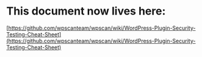 # This document now lives here:

[https://github.com/wpscanteam/wpscan/wiki/WordPress-Plugin-Security-Testing-Cheat-Sheet](https://github.com/wpscanteam/wpscan/wiki/WordPress-Plugin-Security-Testing-Cheat-Sheet)
